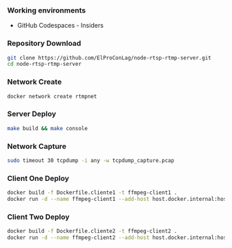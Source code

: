 ### Working environments
- GitHub Codespaces - Insiders
### Repository Download
```bash
git clone https://github.com/ElProConLag/node-rtsp-rtmp-server.git
cd node-rtsp-rtmp-server
```
### Network Create
```bash
docker network create rtmpnet
```
### Server Deploy
```bash
make build && make console
```
### Network Capture
```bash
sudo timeout 30 tcpdump -i any -w tcpdump_capture.pcap
```
### Client One Deploy
```bash
docker build -f Dockerfile.cliente1 -t ffmpeg-client1 .
docker run -d --name ffmpeg-client1 --add-host host.docker.internal:host-gateway --network rtmpnet ffmpeg-client1
```
### Client Two Deploy
```bash
docker build -f Dockerfile.cliente2 -t ffmpeg-client2 .
docker run -d --name ffmpeg-client2 --add-host host.docker.internal:host-gateway --network rtmpnet ffmpeg-client2
```